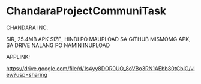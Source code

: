 # ChandaraProjectCommuniTask


CHANDARA INC.

SIR, 25.4MB APK SIZE, HINDI PO MAUPLOAD SA GITHUB MISMOMG APK, SA DRIVE NALANG PO NAMIN INUPLOAD

APPLINK:

https://drive.google.com/file/d/1s4yy8DOR0UO_8oVBo3RN1AEbb80tCbIG/view?usp=sharing
